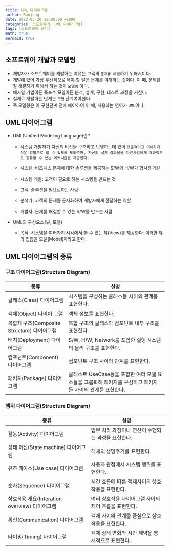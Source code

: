 ```yaml
---
title: UML 다이어그램
author: Banjung
date: 2022-05-20 10:00:00 +0800
categories: 소프트웨어, UML 다이어그램]
tags: [소프트웨어 공학]
math: true
mermaid: true
---
```


## 소프트웨어 개발과 모델링
- 개발자가 소프트웨어를 개발하는 이유는 고객의 `문제를 해결`하기 위해서이다.
- 개발에 있어 가장 우선적으로 해야 할 일은 문제를 이해하는 것이다. 이 때, 문제를 잘 해결하기 위해서 하는 것이 `모델링` 이다.
- 애자일 기법이든 폭포수 모델이든 분석, 설계, 구현, 테스트 과정을 거친다.
- 실제로 개발하는 단계는 `구현` 단계여야한다.
- 즉 모델링은 이 구현단계 전에 해야하여 이 때, 사용하는 언어가 `UML`이다.

## UML 다이어그램
- UML(Unified Modeling Language)란?
  - 시스템 개발자가 자신의 비전을 구축하고 반영하는데 있어 `표준적이고 이해하기 쉬운 방법으로 할 수 있도록 도와주며, 자신의 설계 결과물을 다른사람에게 효과적으로 공유할 수 있는 메커니즘을 제공한다.`

  - 시스템: 비즈니스 문제에 대한 솔루션을 제공하는 S/W와 H/W가 합쳐진 개념
  - 시스템 개발: 고객이 필요로 하는 시스템을 만드는 것
  - 고객: 솔루션을 필요로하는 사람
  - 분석가: 고객의 문제를 문서화하여 개발자에게 전달하는 역할
  - 개발자: 문제를 해결할 수 있는 S/W를 만드는 사람

- UML의 구성요소(뷰, 모델)  
  - 목적: 시스템을 여러가지 시각에서 볼 수 있는 뷰(View)를 제공한다. 이러한 뷰의 집합을 모델(Model)이라고 한다.

## UML 다이어그램의 종류

### 구조 다이어그램(Structure Diagram)


|종류|설명|
|----------|-----------|
|클래스(Class) 다이어그램|시스템을 구성하는 클래스들 사이의 관계를 표현한다.|
|객체(Object) 다이어 그램|객체 정보를 표현한다.|
|복합체 구조(Composite Structure) 다이어그램|복합 구조의 클래스와 컴포넌트 내부 구조를 표현한다.|
|배치(Deployment) 다이어그램|S/W, H/W, Network를 포함한 실행 시스템의 물리 구조를 표현한다.|
|컴포넌트(Component) 다이어그램|컴포넌트 구조 사이의 관계를 표현한다.|
|패키지(Package) 다이어그램|클래스트 UseCase등을 포함한 여러 모델 요소들을 그룹화해 패키지를 구성하고 패키지들 사이의 관계를 표현한다.|


### 행위 다이어그램(Structure Diagram)


|종류|설명|
|----------|-----------|
|활동(Activity) 다이어그램|업무 처리 과정이나 연산이 수행되는 과정을 표현한다.|
|상태 머신(State machine) 다이어그램|객체의 생명주기를 표현한다.|
|유즈 케이스(Use case) 다이어그램|사용자 관점에서 시스템 행위를 표현한다.|
|순차(Sequence) 다이어그램|시간 흐름에 따른 객체사이의 상호작용을 표현한다.|
|상호작용 개요(Interation overview) 다이어그램|여러 상호작용 다이어그램 사이의 제어 흐름을 표현한다.|
|통신(Communication) 다이어그램|객체 사이의 관계를 중심으로 상호작용을 표현한다.|
|타이밍(Timing) 다이어그램|객체 상태 변화와 시간 제약을 명시적으로 표현한다.|
